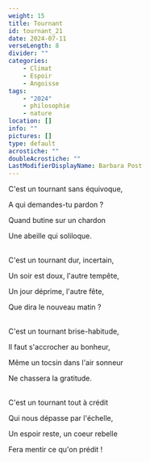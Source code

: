 ```yaml
---
weight: 15
title: Tournant
id: tournant_21
date: 2024-07-11
verseLength: 8
divider: ""
categories:
    - Climat
    - Espoir
    - Angoisse
tags:
    - "2024"
    - philosophie
    - nature
location: []
info: ""
pictures: []
type: default
acrostiche: ""
doubleAcrostiche: ""
LastModifierDisplayName: Barbara Post
---
```

C'est un tournant sans équivoque,

A qui demandes-tu pardon ?

Quand butine sur un chardon

Une abeille qui soliloque.

 \
C'est un tournant dur, incertain,

Un soir est doux, l'autre tempête,

Un jour déprime, l'autre fête,

Que dira le nouveau matin ?

 \
C'est un tournant brise-habitude,

Il faut s'accrocher au bonheur,

Même un tocsin dans l'air sonneur

Ne chassera la gratitude.

 \
C'est un tournant tout à crédit

Qui nous dépasse par l'échelle,

Un espoir reste, un coeur rebelle

Fera mentir ce qu'on prédit !
